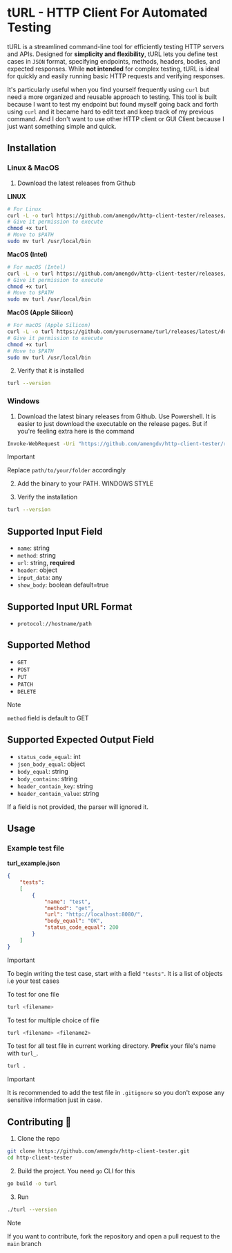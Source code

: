 # tURL - HTTP Client For Automated Testing

tURL is a streamlined command-line tool for efficiently testing HTTP servers and APIs.
Designed for **simplicity and flexibility**, tURL lets you define test cases in `JSON` format,
specifying endpoints, methods, headers, bodies, and expected responses.
While **not intended** for complex testing, tURL is ideal for quickly and easily running basic HTTP requests and verifying responses.


It's particularly useful when you find yourself frequently using `curl` 
but need a more organized and reusable approach to testing. This tool is built because
I want to test my endpoint but found myself going back and forth using `curl` and it became hard
to edit text and keep track of my previous command. And I don't want to
use other HTTP client or GUI Client because I just want something simple and quick.

## Installation

### Linux & MacOS

1. Download the latest releases from Github

**LINUX**
```bash
# For Linux
curl -L -o turl https://github.com/amengdv/http-client-tester/releases/latest/download/turl-linux-amd64
# Give it permission to execute
chmod +x turl
# Move to $PATH
sudo mv turl /usr/local/bin
```

**MacOS (Intel)**
```bash
# For macOS (Intel)
curl -L -o turl https://github.com/amengdv/http-client-tester/releases/latest/download/turl-darwin-amd64
# Give it permission to execute
chmod +x turl
# Move to $PATH
sudo mv turl /usr/local/bin
```

**MacOS (Apple Silicon)**
```bash
# For macOS (Apple Silicon)
curl -L -o turl https://github.com/yourusername/turl/releases/latest/download/turl-darwin-arm64
# Give it permission to execute
chmod +x turl
# Move to $PATH
sudo mv turl /usr/local/bin
```

2. Verify that it is installed

```bash
turl --version
```

### Windows

1. Download the latest binary releases from Github. Use Powershell. It is easier
to just download the executable on the release pages. But if you're feeling extra here
is the command

```bash
Invoke-WebRequest -Uri "https://github.com/amengdv/http-client-tester/releases/latest/download/turl-windows-amd64.exe" -OutFile "C:\path\to\your\folder\turl.exe"
```
> [!IMPORTANT]
> Replace `path/to/your/folder` accordingly 

2. Add the binary to your PATH. WINDOWS STYLE

3. Verify the installation

```bash
turl --version
```

## Supported Input Field
- `name`: string
- `method`: string
- `url`: string, **required**
- `header`: object
- `input_data`: any
- `show_body`: boolean default=true

## Supported Input URL Format
- `protocol://hostname/path`

## Supported Method
- `GET`
- `POST`
- `PUT`
- `PATCH`
- `DELETE`

> [!NOTE]
> `method` field is default to GET

## Supported Expected Output Field
- `status_code_equal`: int
- `json_body_equal`: object
- `body_equal`: string
- `body_contains`: string
- `header_contain_key`: string
- `header_contain_value`: string

If a field is not provided, the parser will ignored it.

## Usage

### Example test file

**turl_example.json**
```json
{
    "tests": 
    [
        {
            "name": "test",
            "method": "get",
            "url": "http://localhost:8080/",
            "body_equal": "OK",
            "status_code_equal": 200
        }
    ]
}
```
> [!IMPORTANT]
> To begin writing the test case, start with a field `"tests"`. It is a list of
objects i.e your test cases

To test for one file
```bash
turl <filename>
```

To test for multiple choice of file
```bash
turl <filename> <filename2>
```

To test for all test file in current working directory.
**Prefix** your file's name with `turl_`.
```bash
turl .
```

> [!IMPORTANT]
> It is recommended to add the test file in `.gitignore` so you don't expose
any sensitive information just in case.

## Contributing 🤝

1. Clone the repo
```bash
git clone https://github.com/amengdv/http-client-tester.git
cd http-client-tester
```

2. Build the project. You need `go` CLI for this
```bash
go build -o turl
```

3. Run
```bash
./turl --version
```

> [!NOTE]
> If you want to contribute, fork the repository and open a pull request to the
`main` branch
